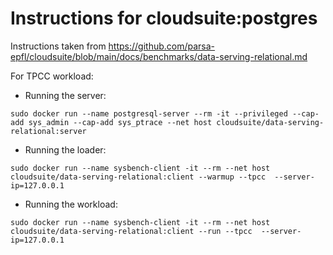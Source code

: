 # Instructions for cloudsuite:postgres

Instructions taken from https://github.com/parsa-epfl/cloudsuite/blob/main/docs/benchmarks/data-serving-relational.md

For TPCC workload:
- Running the server:
  
```sudo docker run --name postgresql-server --rm -it --privileged --cap-add sys_admin --cap-add sys_ptrace --net host cloudsuite/data-serving-relational:server```

- Running the loader:

`sudo docker run --name sysbench-client -it --rm --net host cloudsuite/data-serving-relational:client --warmup --tpcc  --server-ip=127.0.0.1`

- Running the workload:

`sudo docker run --name sysbench-client -it --rm --net host cloudsuite/data-serving-relational:client --run --tpcc  --server-ip=127.0.0.1`
